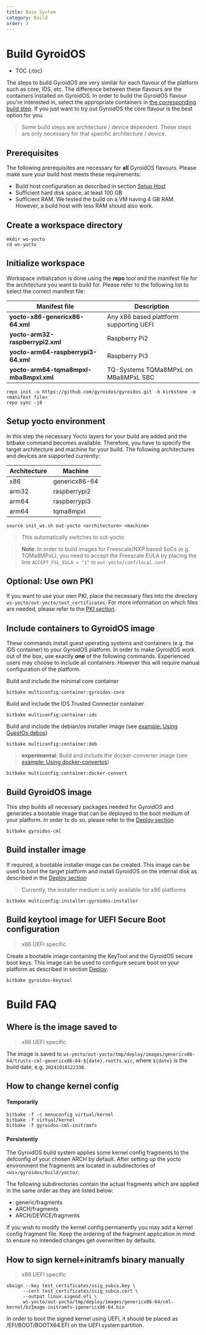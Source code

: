 ```yaml
---
title: Base System
category: Build
order: 3
---
```


# Build GyroidOS
- TOC
{:toc}

The steps to build GyroidOS are very similar for each flavour of the platform such as core, IDS, etc. The difference between these flavours are the containers installed on GyroidOS. In order to build the GyroidOS flavour you're interested in, select the appropriate containers in [the corresponding build step](#include-containers-to-gyroidos-image).
If you just want to try out GyroidOS the core flavour is the best option for you.

> Some build steps are architecture / device dependent. These steps are only necessary for that specific architecture / device.

## Prerequisites

The following prerequisites are necessary for **all** GyroidOS flavours. Please make sure your build host meets these requirements:
   * Build host configuration as described in section [Setup Host](/build/setup_host)
   * Sufficient hard disk space, at least 100 GB
   * Sufficient RAM. We tested the build on a VM having 4 GB RAM. However, a build host with less RAM should also work.

## Create a workspace directory
```
mkdir ws-yocto
cd ws-yocto
```

## Initialize workspace
Workspace initialization is done using the **repo** tool and the manifest file for the architecture you want to build for.
Please refer to the following list to select the correct manifest file:

|Manifest file | Description |
|--------------|---------------------------|
|**yocto-x86-genericx86-64.xml**|Any x86 based plattform supporting UEFI
|**yocto-arm32-raspberrypi2.xml**|Raspberry Pi2
|**yocto-arm64-raspberrypi3-64.xml**|Raspberry Pi3
|**yocto-arm64-tqma8mpxl-mba8mpxl.xml**|TQ-Systems TQMa8MPxL on MBa8MPxL SBC

```
repo init -u https://github.com/gyroidos/gyroidos.git -b kirkstone -m <manifest file>
repo sync -j8
```

## Setup yocto environment
In this step the necessary Yocto layers for your build are added and the bitbake command becomes available. 
Therefore, you have to specify the target architecture and machine for your build.
The following architectures and devices are supported currently:

|Architecture|Machine|
|----|---------------|
|x86| genericx86-64|
|arm32|raspberrypi2|
|arm64|raspberrypi3|
|arm64|tqma8mpxl|

```
source init_ws.sh out-yocto <architecture> <machine>
```
> This automatically switches to out-yocto

> **Note**: In order to build images for Freescale/NXP based SoCs (e.g. TQMa8MPxL), you need to accept the Freescale EULA by placing the line `ACCEPT_FSL_EULA = "1"` in `out-yocto/conf/local.conf`.

## Optional: Use own PKI
If you want to use your own PKI, place the necessary files into the directory `ws-yocto/out-yocto/test_certificates`.
For more information on which files are needed, please refer to the [PKI section](/pki).

<!--
## Build PMU firmware
> Xilinx ZCU104 specific

The ZCU104 board needs a fimware file for it's PMU. Run the following command to generate this file:
```
bitbake multiconfig:pmu:pmu-firmware
```
-->

## Include containers to GyroidOS image
These commands install guest operating systems and containers (e.g. the IDS container) to your GyroidOS platform.
In order to make GyroidOS work out of the box, use exactly **one** of the following commands.
Experienced users may choose to include all containers. However this will require manual configuration of the platform.

Build and include the minimal core container
```
bitbake multiconfig:container:gyroidos-core
```

Build and include the IDS Trusted Connector container
```
bitbake multiconfig:container:ids
```

Build and include the debian/os installer image (see [example: Using GuestOs debos](/operate/examples/#example-using-guestos-debos))
```
bitbake multiconfig:container:deb
```

> **experimental**:
Build and include the docker-converter image
(see [example: Using docker-convertos](/operate/examples/#example-using-docker-convertos))
```
bitbake multiconfig:container:docker-convert
```

## Build GyroidOS image
This step builds all necessary packages needed for GyroidOS and generates a bootable image that can be deployed to the boot medium of your platform.
In order to do so, please refer to the [Deploy section](/deploy/x86)

```
bitbake gyroidos-cml
```
## Build installer image
If required, a bootable installer image can be created. This image can be used to boot the target platform and install GyroidOS on the internal disk as described in the [Deploy section](/deploy/x86)
> Currently, the installer medium is only available for x86 platforms

```
bitbake multiconfig:installer:gyroidos-installer
```


## Build keytool image for UEFI Secure Boot configuration
> x86 UEFI specific

Create a bootable image containing the KeyTool and the GyroidOS secure boot keys.
This image can be used to configure secure boot on your platform as described in section [Deploy](/deploy/x86).
```
bitbake gyroidos-keytool
```


# Build FAQ
## Where is the image saved to
> x86 UEFI specific

The image is saved to `ws-yocto/out-yocto/tmp/deploy/images/genericx86-64/trustx-cml-genericx86-64-${date}.rootfs.wic`,
where `${date}` is the build date, e.g. `20241018122338`.

## How to change kernel config
#### Temporarily
```
bitbake -f -c menuconfig virtual/kernel
bitbake -f virtual/kernel
bitbake -f gyroidos-cml-initramfs
```

#### Persistently
The GyroidOS build system applies some kernel config fragments to the defconfig of your chosen ARCH by default.
After setting up the yocto environment the fragments are located in subdirectories of ```<ws>/gyroidos/build/yocto/```.

The following subdirectories contain the actual fragments which are applied in the same order as they are listed below:
* generic/fragments
* ARCH/fragments
* ARCH/DEVICE/fragments

If you wish to modify the kernel config permanently you may add a kernel config fragment file.
Keep the ordering of the fragment application in mind to ensure no intended changes get overwritten by defaults.

## How to sign kernel+initramfs binary manually
> x86 UEFI specific

```
sbsign --key test_certificates/ssig_subca.key \
      --cert test_certificates/ssig_subca.cert \
      --output linux.sigend.efi \
      ws-yocto/out-yocto/tmp/deploy/images/genericx86-64/cml-kernel/bzImage-initramfs-igenericx86-64.bin
```

In order to boot the signed kernel using UEFI, it should be placed as /EFI/BOOT/BOOTX64.EFI on the UEFI system partition.
